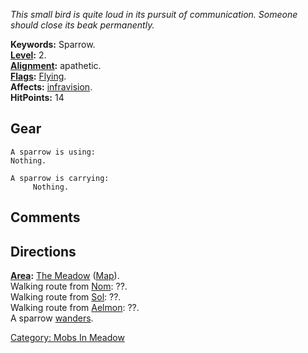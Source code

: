 *This small bird is quite loud in its pursuit of communication. Someone
should close its beak permanently.*

**Keywords:** Sparrow.  
**[Level](Level.md "wikilink"):** 2.  
**[Alignment](Alignment.md "wikilink"):** apathetic.  
**[Flags](:Category:_Mob_Types.md "wikilink"):**
[Flying](Fly.md "wikilink").  
**Affects:** [infravision](Infravision.md "wikilink").  
**HitPoints:** 14

## Gear

`A sparrow is using:`  
`Nothing.`

`A sparrow is carrying:`  
`     Nothing.`

## Comments

## Directions

**[Area](:Category:_Areas.md "wikilink"):** [The
Meadow](:Category:_Meadow.md "wikilink")
([Map](Meadow_Map.md "wikilink")).  
Walking route from [Nom](Nom.md "wikilink"): ??.  
Walking route from [Sol](Sol.md "wikilink"): ??.  
Walking route from [Aelmon](Aelmon.md "wikilink"): ??.  
A sparrow [wanders](Wandering_Mobs.md "wikilink").  

[Category: Mobs In Meadow](Category:_Mobs_In_Meadow "wikilink")
